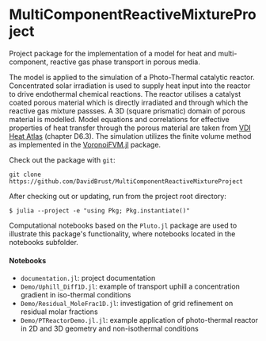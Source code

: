 MultiComponentReactiveMixtureProject
====================================

Project package for the implementation of a model for heat and multi-component, reactive gas phase transport in porous media.

The model is applied to the simulation of a Photo-Thermal catalytic reactor. 
Concentrated solar irradiation is used to supply heat input into the reactor to drive endothermal chemical reactions.
The reactor utilises a catalyst coated porous material which is directly irradiated and through which the reactive gas mixture passses.
A 3D (square prismatic) domain of porous material is modelled.
Model equations and correlations for effective properties of heat transfer through the porous material are taken from 
[VDI Heat Atlas](https://link.springer.com/referencework/10.1007/978-3-540-77877-6)
(chapter D6.3).
The simulation utilizes the finite volume method as implemented in the
[VoronoiFVM.jl](https://github.com/j-fu/VoronoiFVM.jl) package.

Check out the package with ``git``:
```
git clone https://github.com/DavidBrust/MultiComponentReactiveMixtureProject
```

After checking out or updating, run from the project root directory:
```
$ julia --project -e "using Pkg; Pkg.instantiate()"
```

Computational notebooks based on the ``Pluto.jl`` package are used to illustrate this package's functionality,
where notebooks located in the notebooks subfolder.

#### Notebooks

- `documentation.jl`: project documentation
- `Demo/Uphill_Diff1D.jl`: example of transport uphill a concentration gradient in iso-thermal conditions
- `Demo/Residual_MoleFrac1D.jl`: investigation of grid refinement on residual molar fractions
- `Demo/PTReactorDemo.jl.jl`: example application of photo-thermal reactor in 2D and 3D geometry and non-isothermal conditions
